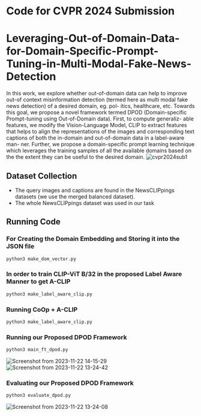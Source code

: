 # Code for CVPR 2024 Submission 
# Leveraging-Out-of-Domain-Data-for-Domain-Specific-Prompt-Tuning-in-Multi-Modal-Fake-News-Detection
In this work, we explore
whether out-of-domain data can help to improve out-of
context misinformation detection (termed here as multi
modal fake news detection) of a desired domain, eg. pol-
itics, healthcare, etc. Towards this goal, we propose a novel
framework termed DPOD (Domain-specific Prompt-tuning
using Out-of-Domain data). First, to compute generaliz-
able features, we modify the Vision-Language Model, CLIP
to extract features that helps to align the representations
of the images and corresponding text captions of both the
in-domain and out-of-domain data in a label-aware man-
ner. Further, we propose a domain-specific prompt learning
technique which leverages the training samples of all the
available domains based on the the extent they can be useful
to the desired domain. 
![cvpr2024sub1](https://github.com/anonymousdragon1729/Leveraging-Out-of-Domain-Data-for-Domain-Specific-Prompt-Tuning-in-Multi-Modal-Fake-News-Detection/assets/151718362/ea0fe17e-090b-4ec3-b576-15bc92487502)

## Dataset Collection
- The query images and captions are found in the NewsCLIPpings datasets (we use the merged balanced dataset).
- The whole NewsCLIPpings dataset was used in our task
## Running Code
### For Creating the Domain Embedding and Storing it into the JSON file
```python
python3 make_dom_vector.py
```
### In order to train CLIP-ViT B/32 in the proposed Label Aware Manner to get A-CLIP
```python
python3 make_label_aware_clip.py
```
### Running CoOp + A-CLIP
```python
python3 make_label_aware_clip.py
```
### Running our Proposed DPOD Framework
```python
python3 main_ft_dpod.py
```
![Screenshot from 2023-11-22 14-15-29](https://github.com/anonymousdragon1729/Leveraging-Out-of-Domain-Data-for-Domain-Specific-Prompt-Tuning-in-Multi-Modal-Fake-News-Detection/assets/151718362/5342b044-e334-433c-8a81-babe3e4515b0)
![Screenshot from 2023-11-22 13-24-42](https://github.com/anonymousdragon1729/Leveraging-Out-of-Domain-Data-for-Domain-Specific-Prompt-Tuning-in-Multi-Modal-Fake-News-Detection/assets/151718362/9a0ec7b0-ed40-4ce4-b331-c79a26d21ef8)

### Evaluating our Proposed DPOD Framework
```python
python3 evaluate_dpod.py
```


![Screenshot from 2023-11-22 13-24-08](https://github.com/anonymousdragon1729/Leveraging-Out-of-Domain-Data-for-Domain-Specific-Prompt-Tuning-in-Multi-Modal-Fake-News-Detection/assets/151718362/fd4e9677-6c44-4bcd-a774-7988129565f4)



